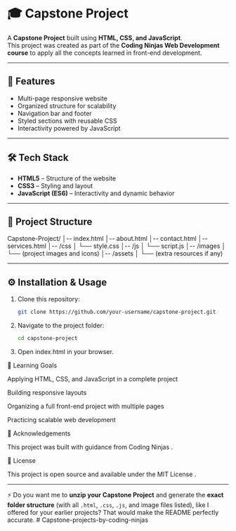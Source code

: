 # 🎓 Capstone Project

A **Capstone Project** built using **HTML, CSS, and JavaScript**.  
This project was created as part of the **Coding Ninjas Web Development course** to apply all the concepts learned in front-end development.

---

## 🚀 Features

- Multi-page responsive website
- Organized structure for scalability
- Navigation bar and footer
- Styled sections with reusable CSS
- Interactivity powered by JavaScript

---

## 🛠️ Tech Stack

- **HTML5** – Structure of the website
- **CSS3** – Styling and layout
- **JavaScript (ES6)** – Interactivity and dynamic behavior

---

## 📂 Project Structure

Capstone-Project/
│-- index.html
│-- about.html
│-- contact.html
│-- services.html
│-- /css
│ └── style.css
│-- /js
│ └── script.js
│-- /images
│ └── (project images and icons)
│-- /assets
│ └── (extra resources if any)

---

## ⚙️ Installation & Usage

1. Clone this repository:
   ```bash
   git clone https://github.com/your-username/capstone-project.git
   ```
2. Navigate to the project folder:
   ```bash
   cd capstone-project
   ```
3. Open index.html in your browser.

🎯 Learning Goals

Applying HTML, CSS, and JavaScript in a complete project

Building responsive layouts

Organizing a full front-end project with multiple pages

Practicing scalable web development

🙌 Acknowledgements

This project was built with guidance from Coding Ninjas
.

📜 License

This project is open source and available under the MIT License
.

---

⚡ Do you want me to **unzip your Capstone Project** and generate the **exact folder structure** (with all `.html`, `.css`, `.js`, and image files listed), like I offered for your earlier projects? That would make the README perfectly accurate.
#   C a p s t o n e - p r o j e c t s - b y - c o d i n g - n i n j a s  
 